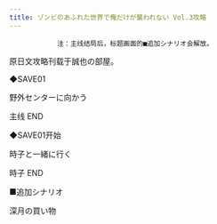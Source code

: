 ```yaml
---
title: ゾンビのあふれた世界で俺だけが襲われない Vol.3攻略
---
```


                注：主线结局后，标题画面的■追加シナリオ会解放。

原日文攻略刊载于誠也の部屋。



◆SAVE01

野外センターに向かう



主线 END



◆SAVE01开始

時子と一緒に行く



時子 END



■追加シナリオ

深月の買い物


              
